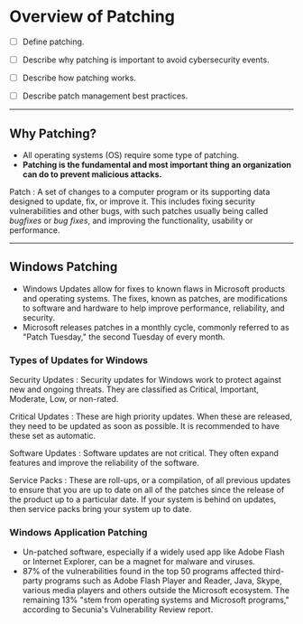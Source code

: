
# Overview of Patching

- [ ] Define patching.
- [ ] Describe why patching is important to avoid cybersecurity events.

- [ ] Describe how patching works.
- [ ] Describe patch management best practices.

---

## Why Patching?

- All operating systems (OS) require some type of patching.
- **Patching is the fundamental and most important thing an organization can do to prevent malicious attacks.**

Patch
: A set of changes to a computer program or its supporting data designed to update, fix, or improve it. This includes fixing security vulnerabilities and other bugs, with such patches usually being called *bugfixes* or *bug fixes*, and improving the functionality, usability or performance.

---

## Windows Patching

- Windows Updates allow for fixes to known flaws in Microsoft products and operating systems. The fixes, known as patches, are modifications to software and hardware to help improve performance, reliability, and security.
- Microsoft releases patches in a monthly cycle, commonly referred to as "Patch Tuesday," the second Tuesday of every month.

### Types of Updates for Windows

Security Updates
: Security updates for Windows work to protect against new and ongoing threats. They are classified as Critical, Important, Moderate, Low, or non-rated.

Critical Updates
: These are high priority updates. When these are released, they need to be updated as soon as possible. It is recommended to have these set as automatic.

Software Updates
: Software updates are not critical. They often expand features and improve the reliability of the software.

Service Packs
: These are roll-ups, or a compilation, of all previous updates to ensure that you are up to date on all of the patches since the release of the product up to a particular date. If your system is behind on updates, then service packs bring your system up to date.

### Windows Application Patching

- Un-patched software, especially if a widely used app like Adobe Flash or Internet Explorer, can be a magnet for malware and viruses.
- 87% of the vulnerabilities found in the top 50 programs affected third-party programs such as Adobe Flash Player and Reader, Java, Skype, various media players and others outside the Microsoft ecosystem. The remaining 13% "stem from operating systems and Microsoft programs," according to Secunia's Vulnerability Review report.

